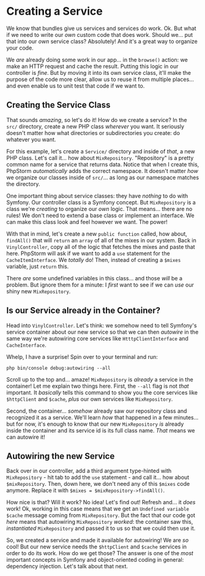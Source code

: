 # Creating a Service

We know that bundles give us services and services do work. Ok. But what if we need
to write our *own* custom code that does work. Should we... put that into our *own*
service class? Absolutely! And it's a great way to organize your code.

We *are* already doing some work in our app... in the `browse()` action: we make
an HTTP request and cache the result. Putting this logic in our controller is *fine*.
But by moving it into its own service class, it'll make the purpose of the code more
clear, allow us to reuse it from multiple places... and even enable us to unit test
that code if we want to.

## Creating the Service Class

That sounds *amazing*, so let's do it! How do we create a service? In the `src/`
directory, create a new PHP class *wherever* you want. It seriously doesn't matter
how what directories or subdirectories you create: do whatever you want.

For this example, let's create a `Service/` directory and inside of *that*, a new
PHP class. Let's call it... how about `MixRepository`. "Repository" is a pretty common
name for a service that returns data. Notice that when I create this, PhpStorm
*automatically* adds the correct namespace. It doesn't matter *how* we organize our
classes inside of `src/`... as long as our namespace matches the directory.

One important thing about service classes: they have *nothing* to do with Symfony.
Our controller class is a Symfony concept. But `MixRepository` is a class we're
*creating* to organize our *own* logic. That means... there are no rules! We don't
need to extend a base class or implement an interface. We can make this class look
and feel however we want. The power!

With that in mind, let's create a new `public function` called, how about,
`findAll()` that will `return` an `array` of all of the mixes in our system. Back
in `VinylController`, copy all of the logic that fetches the mixes and paste that
here. PhpStorm will ask if we want to add a `use` statement for the
`CacheItemInterface`. We *totally* do! Then, instead of creating a `$mixes` variable,
just `return` this.

There *are* some undefined variables in this class... and those *will* be a problem.
But ignore them for a minute: I *first* want to see if we can *use* our shiny new
`MixRepository`.

## Is our Service already in the Container?

Head into `VinylController`. Let's think: we somehow need to tell Symfony's service
container about our new service so that we can then *autowire* in the same way
we're autowiring core services like `HtttpClientInterface` and `CacheInterface`.

Whelp, I have a surprise! Spin over to your terminal and run:

```terminal
php bin/console debug:autowiring --all
```

Scroll up to the top and... amaze! `MixRepository` is *already* a service in
the container! Let me explain two things here. First, the `--all` flag is not *that*
important. It *basically* tells this command to show you the core services like
`$httpClient` and `$cache`, *plus* our own services like `MixRepository`.

Second, the container... *somehow* already saw our repository class and recognized it
as a service. We'll learn *how* that happened in a few minutes... but for now, it's
enough to know that our new `MixRepository` *is* already inside the container and
its service id is its full class name. *That* means we can autowire it!

## Autowiring the new Service

Back over in our controller, add a third argument type-hinted with `MixRepository` -
hit tab to add the `use` statement - and call it... how about `$mixRepository`. Then,
down here, we don't need any of this `$mixes` code anymore. Replace it with
`$mixes = $mixRepository->findAll()`.

How nice is that? Will it work? No idea! Let's find out! Refresh and... it *does*
work! Ok, working in this case means that we get an `Undefined variable $cache`
message coming from `MixRepository`. But the fact that our code got *here* means
that autowiring `MixRepository` *worked*: the container saw this, *instantiated*
`MixRepository` and passed it to us so that we could then use it.

So, we created a service and made it available for autowiring! We are *so* cool!
But our new service needs the `$httpClient` and `$cache` services in order to do
its work. How do we get those? The answer is one of the *most* important concepts
in Symfony and object-oriented coding in general: dependency injection. Let's talk
about that next.
